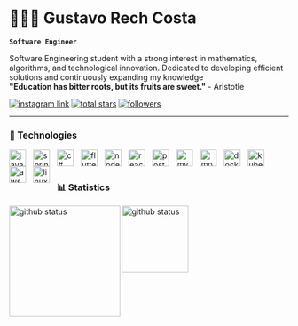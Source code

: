 # 👨🏼‍💻 Gustavo Rech Costa

**`Software Engineer`**

Software Engineering student with a strong interest in mathematics, algorithms, and technological innovation. Dedicated to developing efficient solutions and continuously expanding my knowledge<br>
**"Education has bitter roots, but its fruits are sweet."** - Aristotle

<p align="left">
  <a href="https://www.instagram.com/oguxtavin/">  
    <img alt="instagram link" title="follow me on instagram" src="https://img.shields.io/badge/Instagram-E4405F?style=for-the-badge&logo=instagram&logoColor=white"/></a> 
  <a href="https://github.com/C0STADEV?tab=repositories&sort=stargazers">
         <img alt="total stars" title="Total stars on GitHub" src="https://custom-icon-badges.demolab.com/github/stars/C0STADEV?color=55960c&style=for-the-badge&labelColor=488207&logo=star"/></a>
     <a href="https://github.com/C0STADEV?tab=followers">
         <img alt="followers" title="Follow me on Github" src="https://custom-icon-badges.demolab.com/github/followers/C0STADEV?color=236ad3&labelColor=1155ba&style=for-the-badge&logo=github&label=Follow&logoColor=white"/></a>    
</p>

---

### 🤖 Technologies

<img width="30px" style="padding-right: 10px" title="java" alt="java" align="left" src="https://cdn.jsdelivr.net/gh/devicons/devicon@latest/icons/java/java-original.svg"/>

<img width="30px" style="padding-right: 10px" title="spring" alt="spring" align="left" src="https://cdn.jsdelivr.net/gh/devicons/devicon@latest/icons/spring/spring-original.svg"/>

<img width="30px" style="padding-right: 10px" title="c#" alt="c#" align="left" src="https://cdn.jsdelivr.net/gh/devicons/devicon@latest/icons/csharp/csharp-original.svg"/>

<img width="30px" style="padding-right: 10px" title="flutter" alt="flutter" align="left" src="https://cdn.jsdelivr.net/gh/devicons/devicon@latest/icons/flutter/flutter-original.svg"/>

<img width="30px" style="padding-right: 10px" title="node.js" alt="node.js" align="left" src="https://cdn.jsdelivr.net/gh/devicons/devicon@latest/icons/nodejs/nodejs-plain-wordmark.svg"/>

<img width="30px" style="padding-right: 10px" title="react" alt="react" align="left" src="https://cdn.jsdelivr.net/gh/devicons/devicon@latest/icons/react/react-original.svg"/>

<img width="30px" style="padding-right: 10px" title="postgress" alt="postgress" align="left" src="https://cdn.jsdelivr.net/gh/devicons/devicon@latest/icons/postgresql/postgresql-original.svg"/>

<img width="30px" style="padding-right: 10px" title="mysql" alt="mysql" align="left" src="https://cdn.jsdelivr.net/gh/devicons/devicon@latest/icons/mysql/mysql-original.svg"/>

<img width="30px" style="padding-right: 10px" title="mongodb" alt="mongodb" align="left" src="https://cdn.jsdelivr.net/gh/devicons/devicon@latest/icons/mongodb/mongodb-original.svg"/>

<img width="30px" style="padding-right: 10px" title="docker" alt="docker" align="left" src="https://cdn.jsdelivr.net/gh/devicons/devicon@latest/icons/docker/docker-plain-wordmark.svg"/>

<img width="30px" style="padding-right: 10px" title="kubernetes" alt="kubernetes" align="left" src="https://cdn.jsdelivr.net/gh/devicons/devicon@latest/icons/kubernetes/kubernetes-original.svg"/>

<img width="30px" style="padding-right: 10px" title="aws" alt="aws" align="left" src="https://cdn.jsdelivr.net/gh/devicons/devicon@latest/icons/amazonwebservices/amazonwebservices-plain-wordmark.svg"/>

<img width="30px" style="padding-right: 10px" title="linux" alt="linux" align="left" src="https://cdn.jsdelivr.net/gh/devicons/devicon@latest/icons/linux/linux-original.svg"/>
<br>
<br>

### 📊 Statistics

<img src="https://github-readme-stats.vercel.app/api?username=C0STADEV&show_icons=true&theme=tokyonight&include_all_commits=true&locale=en" height="200" title="github status" alt="github status" align="left"/>
<img height="120" title="github status" alt="github status" align="left" src="https://github-readme-stats.vercel.app/api/top-langs/?username=C0STADEV&theme=tokyonight&layout=compact&custom_title=Technologies&langs_count=10&locale=en"/>
